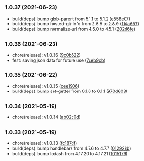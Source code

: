 ## <small>1.0.37 (2021-06-23)</small>

* build(deps): bump glob-parent from 5.1.1 to 5.1.2 ([e558e07](https://github.com/simonecorsi/mawesome/commit/e558e07))
* build(deps): bump hosted-git-info from 2.8.8 to 2.8.9 ([110a667](https://github.com/simonecorsi/mawesome/commit/110a667))
* build(deps): bump normalize-url from 4.5.0 to 4.5.1 ([202d6fe](https://github.com/simonecorsi/mawesome/commit/202d6fe))



## <small>1.0.36 (2021-06-23)</small>

* chore(release): v1.0.36 ([9c0b622](https://github.com/simonecorsi/mawesome/commit/9c0b622))
* feat: saving json data for future use ([7ceb9cb](https://github.com/simonecorsi/mawesome/commit/7ceb9cb))



## <small>1.0.35 (2021-06-22)</small>

* chore(release): v1.0.35 ([cee1906](https://github.com/simonecorsi/mawesome/commit/cee1906))
* build(deps): bump set-getter from 0.1.0 to 0.1.1 ([970d603](https://github.com/simonecorsi/mawesome/commit/970d603))



## <small>1.0.34 (2021-05-19)</small>

* chore(release): v1.0.34 ([ab02c0d](https://github.com/simonecorsi/mawesome/commit/ab02c0d))



## <small>1.0.33 (2021-05-19)</small>

* chore(release): v1.0.33 ([fc187df](https://github.com/simonecorsi/mawesome/commit/fc187df))
* build(deps): bump handlebars from 4.7.6 to 4.7.7 ([012928b](https://github.com/simonecorsi/mawesome/commit/012928b))
* build(deps): bump lodash from 4.17.20 to 4.17.21 ([1015179](https://github.com/simonecorsi/mawesome/commit/1015179))



